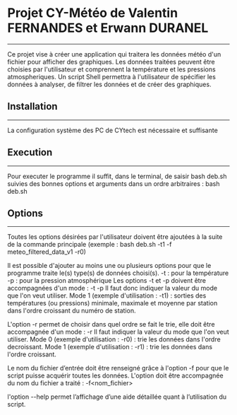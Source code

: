 # Projet CY-Météo de Valentin FERNANDES et Erwann DURANEL
***
Ce projet vise à créer une application qui traitera les données météo d'un fichier pour afficher des graphiques.
Les données traitées peuvent être choisies par l'utilisateur et comprennent la température et les pressions atmospheriques.
Un script Shell permettra à l'utilisateur de spécifier les données à analyser, de filtrer les données et de créer des graphiques.

## Installation
*** 
La configuration système des PC de CYtech est nécessaire et suffisante

## Execution
***
Pour executer le programme il suffit, dans le terminal, de saisir bash deb.sh suivies des bonnes options et arguments dans un ordre arbitraires :
bash deb.sh <options1> <option2> <option3> 

## Options
***
Toutes les options désirées par l'utilisateur doivent être ajoutées à la suite de la commande principale (exemple : bash deb.sh -t1 -f meteo_filtered_data_v1 -r0)

Il est possible d'ajouter au moins une ou plusieurs options pour que le programme traite le(s) type(s) de données choisi(s).
-t : pour la température
-p : pour la pression atmosphérique
Les options -t et -p doivent être accompagnées d'un mode :
-t<mode>
-p<mode>
Il faut donc indiquer la valeur du mode que l'on veut utiliser.
Mode 1 (exemple d'utilisation : -t1) : sorties des températures (ou pressions) minimale, maximale et moyenne par station dans l'ordre croissant du numéro de station.

L'option -r permet de choisir dans quel ordre se fait le trie, elle doit être accompagnée d'un mode :
-r<mode>
Il faut indiquer la valeur du mode que l'on veut utiliser.
Mode 0 (exemple d'utilisation : -r0) : trie les données dans l'ordre decroissant.
Mode 1 (exemple d'utilisation : -r1) : trie les données dans l'ordre croissant.

Le nom du fichier d’entrée doit être renseigné grâce à l'option -f pour que le script puisse acquérir toutes les données.
L'option doit être accompagnée du nom du fichier a traité : 
-f<nom_fichier>

l'option --help permet l’affichage d’une aide détaillée quant à l’utilisation du script.
